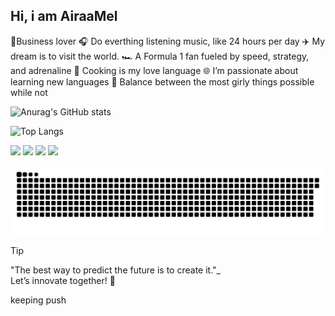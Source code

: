 ## Hi, i am AiraaMel 


💸Business lover
🎧 Do everthing listening music, like 24 hours per day
✈️ My dream is to visit the world.
🏎️ A Formula 1 fan fueled by speed, strategy, and adrenaline
🍪 Cooking is my love language
🌐 I’m passionate about learning new languages
🎀 Balance between the most girly things possible while not

![Anurag's GitHub stats](https://github-readme-stats.vercel.app/api?username=AiraaMel&theme=rose)

![Top Langs](https://github-readme-stats.vercel.app/api/top-langs/?username=AiraaMel&layout=compact&theme=rose)

<div> 
 <a href="https://instagram.com/airaaxm" target="_blank"><img src="https://img.shields.io/badge/-Instagram-%23E4405F?style=for-the-badge&logo=instagram&logoColor=white" target="_blank"></a>
<a href="https://inteli-college.slack.com/team/U085DUGKQKZ" target="_blank"><img src="https://img.shields.io/badge/Slack-4A154B?style=for-the-badge&logo=slack&logoColor=white" target="_blank"></a>
<a href = "mailto:airamelbs@gmail.com"><img src="https://img.shields.io/badge/-Gmail-%23333?style=for-the-badge&logo=gmail&logoColor=white" target="_blank"></a>
<a href="https://wa.me/qr/OMUVNP7HEIVHB1" target="_blank"><img src="https://img.shields.io/badge/WhatsApp-25D366?style=for-the-badge&logo=whatsapp&logoColor=white" target="_blank"></a>



![snake gif](https://github.com/AiraaMel/AiraaMel/blob/output/github-contribution-grid-snake.svg)

> [!TIP]
> "The best way to predict the future is to create it."_  
> Let’s innovate together! 🚀

keeping push
